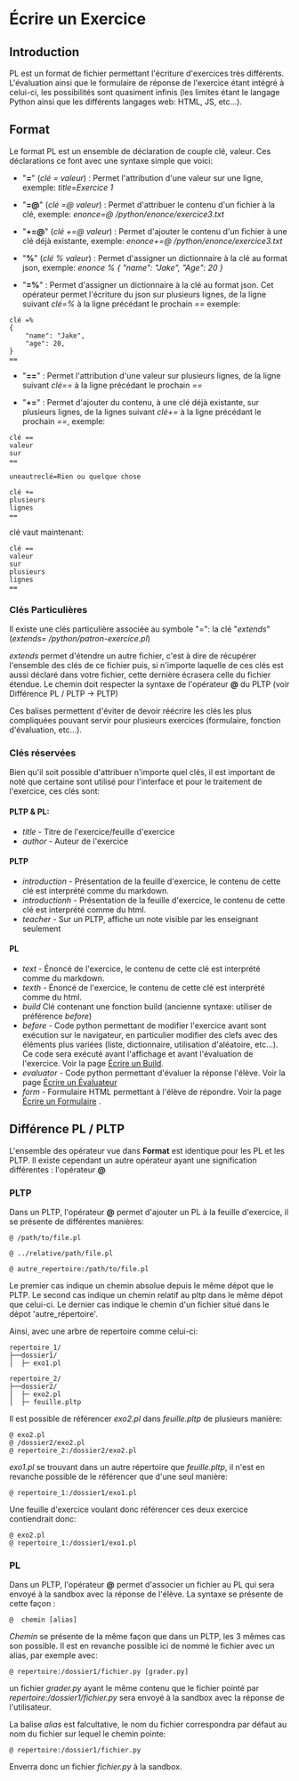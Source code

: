 # Écrire un Exercice
## Introduction

PL est un format de fichier permettant l'écriture d'exercices très différents. L'évaluation ainsi que le formulaire de réponse de l'exercice étant intégré à celui-ci, les possibilités sont quasiment infinis (les limites étant le langage Python ainsi que les différents langages web: HTML, JS, etc...). 


## Format
Le format PL est un ensemble de déclaration de couple clé, valeur. Ces déclarations ce font avec une syntaxe simple que voici:

* "**=**" (_clé = valeur_) : Permet l'attribution d'une valeur sur une ligne, exemple: _title=Exercice 1_

* "**=@**" (_clé =@ valeur_) : Permet d'attribuer le contenu d'un fichier à la clé, exemple: _enonce=@ /python/enonce/exercice3.txt_

* "**+=@**" (_clé +=@ valeur_) : Permet d'ajouter le contenu d'un fichier à une clé déjà existante, exemple: _enonce+=@ /python/enonce/exercice3.txt_

* "**%**" (_clé % valeur_) : Permet d'assigner un dictionnaire à la clé au format json, exemple: _enonce % { "name": "Jake", "Age": 20 }_

* "**=%**" : Permet d'assigner un dictionnaire à la clé au format json. Cet opérateur permet l'écriture du json sur plusieurs lignes, de la ligne suivant _clé=&zwj;%_ à la ligne précédant le prochain _==_ exemple:
```
clé =%
{
    "name": "Jake",
    "age": 20,
}
==
```

* "**=&zwj;=**" : Permet l'attribution d'une valeur sur plusieurs lignes, de la ligne suivant _clé=&zwj;=_ à la ligne précédant le prochain _==_


* "**+&zwj;=**" : Permet d'ajouter du contenu, à une clé déjà existante, sur plusieurs lignes, de la lignes suivant _clé+&zwj;=_ à la ligne précédant le prochain _==_, exemple:

```
clé ==
valeur
sur
==

uneautreclé=Rien ou quelque chose 

clé +=
plusieurs
lignes
==
```

clé vaut maintenant:
```
clé ==
valeur
sur
plusieurs
lignes
==
```

### Clés Particulières
Il existe une clés particulière associée au symbole "=": la clé  "_extends_"(_extends= /python/patron-exercice.pl_)

_extends_ permet d'étendre un autre fichier, c'est à dire de récupérer l'ensemble des clés de ce fichier puis, si n'importe laquelle de ces clés est aussi déclaré dans votre fichier, cette dernière écrasera celle du fichier étendue. Le chemin doit respecter la syntaxe de l'opérateur **@** du PLTP (voir Différence PL / PLTP -> PLTP)


Ces balises permettent d'éviter de devoir réécrire les clés les plus compliquées pouvant servir pour plusieurs exercices (formulaire, fonction d'évaluation, etc...).


### Clés réservées
Bien qu'il soit possible d'attribuer n'importe quel clés, il est important de noté que certaine sont utilisé pour l'interface et pour le traitement de l'exercice, ces clés sont:


#### PLTP & PL:
* _title_ - Titre de l'exercice/feuille d'exercice
* _author_ - Auteur de l'exercice


#### PLTP
* _introduction_ - Présentation de la feuille d'exercice, le contenu de cette clé est interprété comme du markdown.
* _introductionh_ - Présentation de la feuille d'exercice, le contenu de cette clé est interprété comme du html.
* _teacher_ - Sur un PLTP, affiche un note visible par les enseignant seulement

#### PL
* _text_ - Énoncé de l'exercice, le contenu de cette clé est interprété comme du markdown.
* _texth_ - Énoncé de l'exercice, le contenu de cette clé est interprété comme du html.
* _build_  Clé contenant une fonction build (ancienne syntaxe: utiliser de préférence _before_)
* _before_ - Code python permettant de modifier l'exercice avant sont exécution sur le navigateur, en particulier modifier des clefs avec des éléments plus variées (liste, dictionnaire, utilisation d'aléatoire, etc...). Ce code sera exécuté avant l'affichage et avant l'évaluation de l'exercice.  Voir la page [Écrire un Build](./build/).
* _evaluator_ - Code python permettant d'évaluer la réponse l'élève. Voir la page [Écrire un Évaluateur](./evaluator/)
* _form_ - Formulaire HTML permettant à l'élève de répondre. Voir la page [Écrire un Formulaire](./formulaire/) .

## Différence PL / PLTP

L'ensemble des opérateur vue dans **Format** est identique pour les PL et les PLTP. Il existe cependant un autre opérateur ayant une signification différentes : l'opérateur **@**

### PLTP

Dans un PLTP, l'opérateur **@** permet d'ajouter un PL à la feuille d'exercice, il se présente de différentes manières:

```
@ /path/to/file.pl

@ ../relative/path/file.pl

@ autre_repertoire:/path/to/file.pl
```

Le premier cas indique un chemin absolue depuis le même dépot que le PLTP.
Le second cas indique un chemin relatif au pltp dans le même dépot que celui-ci.
Le dernier cas indique le chemin d'un fichier situé dans le dépot 'autre_répertoire'.

Ainsi, avec une arbre de repertoire comme celui-ci:

```
repertoire_1/
├──dossier1/
│  ├─ exo1.pl

repertoire_2/
├──dossier2/
│  ├─ exo2.pl
│  ├─ feuille.pltp
```

Il est possible de référencer *exo2.pl* dans *feuille.pltp* de plusieurs manière:

```
@ exo2.pl
@ /dossier2/exo2.pl
@ repertoire_2:/dossier2/exo2.pl
```

*exo1.pl* se trouvant dans un autre répertoire que *feuille.pltp*, il n'est en revanche possible de le référencer que d'une seul manière:

```
@ repertoire_1:/dossier1/exo1.pl
```

Une feuille d'exercice voulant donc référencer ces deux exercice contiendrait donc:

```
@ exo2.pl
@ repertoire_1:/dossier1/exo1.pl
```

### PL
Dans un PLTP, l'opérateur **@** permet d'associer un fichier au PL qui sera envoyé à la sandbox avec la réponse de l'élève.
La syntaxe se présente de cette façon :

```
@  chemin [alias]
```

*Chemin* se présente de la même façon que dans un PLTP, les 3 mêmes cas son possible. Il est en revanche possible ici de nommé le fichier avec un alias, par exemple avec:

```
@ repertoire:/dossier1/fichier.py [grader.py]
```

un fichier *grader.py* ayant le même contenu que le fichier pointé par *repertoire:/dossier1/fichier.py* sera envoyé à la sandbox avec la réponse de l'utilisateur.

La balise *alias* est falcultative, le nom du fichier correspondra par défaut au nom du fichier sur lequel le chemin pointe:

```
@ repertoire:/dossier1/fichier.py
```
Enverra donc un fichier *fichier.py* à la sandbox.
